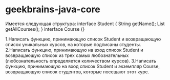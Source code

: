 # geekbrains-java-core
Имеется следующая структура:
interface Student {
String getName();
List<Course> getAllCourses();
}
interface Course {}

1.Написать функцию, принимающую список Student и возвращающую список уникальных курсов, на которые подписаны студенты.
2.Написать функцию, принимающую на вход список Student и возвращающую список из трех самых любознательных (любознательность определяется количеством курсов).
3.Написать функцию, принимающую на вход список Student и экземпляр Course, возвращающую список студентов, которые посещают этот курс.